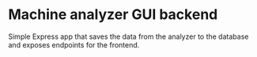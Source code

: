 # Machine analyzer GUI backend
Simple Express app that saves the data from the analyzer to the database and exposes endpoints for the frontend.
